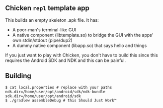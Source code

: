
## Chicken `repl` template app

This builds an empty skeleton .apk file. It has:

- A poor-man's terminal-like GUI
- A native component (libtemplate.so) to bridge the GUI with the apps' own stdin/stdout (pipe/dup2) 
- A dummy native component (libapp.so) that says hello and things

If you just want to play with Chicken, you don't have to build this
since this requires the Android SDK and NDK and this can be painful.

## Building

```
$ cat local.properties # replace with your paths
ndk.dir=/home/user/opt/android/sdk/ndk-bundle
sdk.dir=/home/user/opt/android/sdk
$ ./gradlew assembleDebug # this Should Just Work™
```
